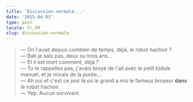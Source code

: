 ```yaml
---
title: 'Discussion normale...'
date: '2015-04-03'
type: post
locale: fr_FR
slug: discussion-normale
---
```


> — On l'avait depuis combien de temps, déjà, le robot hachoir ?  
> — Bah je sais pas, deux ou trois ans...  
> — Et il est mort comment, déjà ?  
> — Tu te rappelles pas, j'avais broyé de l'ail avec le petit bidule manuel, et je mixais de la purée...  
> — Ah oui et c'est ce jour là où le grand a mis le fameux broyeur **dans** le robot hachoir.  
> — Yep. Aucun survivant.
